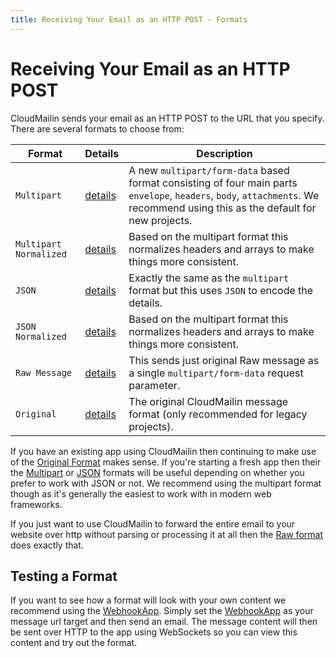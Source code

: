 ```yaml
---
title: Receiving Your Email as an HTTP POST - Formats
---
```


# Receiving Your Email as an HTTP POST

CloudMailin sends your email as an HTTP POST to the URL that you specify. There are several formats to choose from:

| Format                 | Details                                             | Description                                                                                      |
|------------------------|-----------------------------------------------------|--------------------------------------------------------------------------------------------------|
| `Multipart`            | [details](/http_post_formats/multipart/)            | A new `multipart/form-data` based format consisting of four main parts `envelope`, `headers`, `body`, `attachments`. We recommend using this as the default for new projects. |
| `Multipart Normalized` | [details](/http_post_formats/multipart_normalized/) | Based on the multipart format this normalizes headers and arrays to make things more consistent. |
| `JSON`                 | [details](/http_post_formats/json/)                 | Exactly the same as the `multipart` format but this uses `JSON` to encode the details.           |
| `JSON Normalized`      | [details](/http_post_formats/json_normalized/)      | Based on the multipart format this normalizes headers and arrays to make things more consistent. |                                                                                        |
| `Raw Message`          | [details](/http_post_formats/raw/)                  | This sends just original Raw message as a single `multipart/form-data` request parameter.        |
| `Original`             | [details](/http_post_formats/original/)             | The original CloudMailin message format (only recommended for legacy projects).                  |

If you have an existing app using CloudMailin then continuing to make use of the [Original Format](/http_post_formats/original/) makes sense. If you're starting a fresh app then their the [Multipart](/http_post_formats/multipart/) or [JSON](/http_post_formats/json/) formats will be useful depending on whether you prefer to work with JSON or not. We recommend using the multipart format though as it's generally the easiest to work with in modern web frameworks.

If you just want to use CloudMailin to forward the entire email to your website over http without parsing or processing it at all then the [Raw format](/http_post_formats/raw/) does exactly that.

## Testing a Format

If you want to see how a format will look with your own content we recommend using the [WebhookApp](http://webhookapp.com). Simply set the [WebhookApp](http://webhookapp.com) as your message url target and then send an email. The message content will then be sent over HTTP to the app using WebSockets so you can view this content and try out the format.

